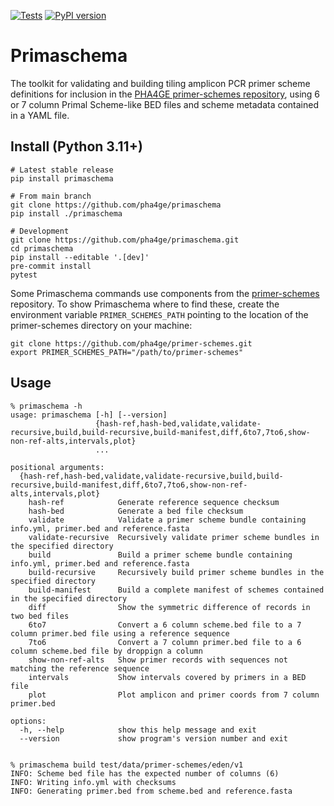 [![Tests](https://github.com/pha4ge/primaschema/actions/workflows/test.yml/badge.svg)](https://github.com/pha4ge/primaschema/actions/workflows/test.yml) [![PyPI version](https://badge.fury.io/py/primaschema.svg)](https://pypi.org/project/primaschema)

# Primaschema

The toolkit for validating and building tiling amplicon PCR primer scheme definitions for inclusion in the [PHA4GE primer-schemes repository](https://github.com/pha4ge/primer-schemes), using 6 or 7 column Primal Scheme-like BED files and scheme metadata contained in a YAML file.



## Install (Python 3.11+)

```shell
# Latest stable release
pip install primaschema

# From main branch
git clone https://github.com/pha4ge/primaschema
pip install ./primaschema

# Development
git clone https://github.com/pha4ge/primaschema.git
cd primaschema
pip install --editable '.[dev]'
pre-commit install
pytest
```

Some Primaschema commands use components from the [primer-schemes](https://github.com/pha4ge/primer-schemes) repository. To show Primaschema where to find these, create the environment variable `PRIMER_SCHEMES_PATH` pointing to the location of the primer-schemes directory on your machine:

```shell
git clone https://github.com/pha4ge/primer-schemes.git
export PRIMER_SCHEMES_PATH="/path/to/primer-schemes"
```



## Usage

```
% primaschema -h
usage: primaschema [-h] [--version]
                   {hash-ref,hash-bed,validate,validate-recursive,build,build-recursive,build-manifest,diff,6to7,7to6,show-non-ref-alts,intervals,plot}
                   ...

positional arguments:
  {hash-ref,hash-bed,validate,validate-recursive,build,build-recursive,build-manifest,diff,6to7,7to6,show-non-ref-alts,intervals,plot}
    hash-ref            Generate reference sequence checksum
    hash-bed            Generate a bed file checksum
    validate            Validate a primer scheme bundle containing info.yml, primer.bed and reference.fasta
    validate-recursive  Recursively validate primer scheme bundles in the specified directory
    build               Build a primer scheme bundle containing info.yml, primer.bed and reference.fasta
    build-recursive     Recursively build primer scheme bundles in the specified directory
    build-manifest      Build a complete manifest of schemes contained in the specified directory
    diff                Show the symmetric difference of records in two bed files
    6to7                Convert a 6 column scheme.bed file to a 7 column primer.bed file using a reference sequence
    7to6                Convert a 7 column primer.bed file to a 6 column scheme.bed file by droppign a column
    show-non-ref-alts   Show primer records with sequences not matching the reference sequence
    intervals           Show intervals covered by primers in a BED file
    plot                Plot amplicon and primer coords from 7 column primer.bed

options:
  -h, --help            show this help message and exit
  --version             show program's version number and exit


% primaschema build test/data/primer-schemes/eden/v1
INFO: Scheme bed file has the expected number of columns (6)
INFO: Writing info.yml with checksums
INFO: Generating primer.bed from scheme.bed and reference.fasta
```
